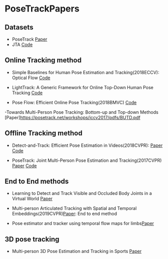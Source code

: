 # PoseTrackPapers

## Datasets

- PoseTrack [Paper](http://openaccess.thecvf.com/content_cvpr_2018/papers/Andriluka_PoseTrack_A_Benchmark_CVPR_2018_paper.pdf)
- JTA [Code](https://github.com/fabbrimatteo/JTA-Dataset)

## Online Tracking method
- Simple Baselines for Human Pose Estimation and Tracking(2018ECCV): Optical Flow [Code](https://github.com/microsoft/human-pose-estimation.pytorch)

- LightTrack: A Generic Framework for Online Top-Down Human Pose Tracking [Code](https://github.com/Guanghan/lighttrack)

- Pose Flow: Efficient Online Pose Tracking(2018BMVC) [Code](https://arxiv.org/abs/1802.00977)

-Towards Multi-Person Pose Tracking: Bottom-up and Top-down Methods [Paper]https://posetrack.net/workshops/iccv2017/pdfs/BUTD.pdf

## Offline Tracking method

- Detect-and-Track: Efficient Pose Estimation in Videos(2018CVPR): [Paper](http://openaccess.thecvf.com/content_cvpr_2018/papers/Girdhar_Detect-and-Track_Efficient_Pose_CVPR_2018_paper.pdf) [Code](https://github.com/facebookresearch/DetectAndTrack/)

- PoseTrack: Joint Multi-Person Pose Estimation and Tracking(2017CVPR) [Paper](https://arxiv.org/pdf/1611.07727.pdf) [Code](https://github.com/iqbalu/PoseTrack-CVPR2017)

## End to End methods
- Learning to Detect and Track Visible and Occluded Body Joints in a Virtual World [Paper](http://openaccess.thecvf.com/content_ECCV_2018/papers/Matteo_Fabbri_Learning_to_Detect_ECCV_2018_paper.pdf)

- Multi-person Articulated Tracking with Spatial and Temporal Embeddings(2019CVPR)[Paper](https://arxiv.org/pdf/1903.09214.pdf): End to end method
- Pose estimator and tracker using temporal flow maps for limbs[Paper](https://arxiv.org/pdf/1905.09500.pdf)

## 3D pose tracking
- Multi-person 3D Pose Estimation and Tracking in Sports [Paper](http://openaccess.thecvf.com/content_CVPRW_2019/papers/CVSports/Bridgeman_Multi-Person_3D_Pose_Estimation_and_Tracking_in_Sports_CVPRW_2019_paper.pdf)
